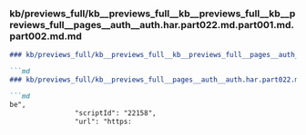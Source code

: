 ### kb/previews_full/kb__previews_full__kb__previews_full__kb__previews_full__pages__auth__auth.har.part022.md.part001.md.part002.md.md

```md
### kb/previews_full/kb__previews_full__kb__previews_full__pages__auth__auth.har.part022.md.part001.md.part002.md

```md
### kb/previews_full/kb__previews_full__pages__auth__auth.har.part022.md.part001.md (part 002)

```md
be",
                "scriptId": "22158",
                "url": "https:
```

```

```

```
